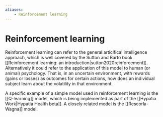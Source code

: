 ```yaml
---
aliases:
    - Reinforcement learning
---
```


# Reinforcement learning

Reinforcement learning can refer to the general articifical intelligence approach, which is well covered by the Sutton and Barto book [[Reinforcement learning: an introduction|sutton2020reinforcement]]. Alternatively it could refer to the application of this model to human (or animal) psychology. That is, in an uncertain environment, with rewards (gains or losses) as outcomes for certain actions, how does an individual subject learn about the volatility in that environment.

A specific example of a simple model used in reinforcement learning is the [[Q-learning]] model, which is being implemented as part of the [[Hypatia Work|Hypatia Health beta]]. A closely related model is the [[Rescorla-Wagna]] model.
